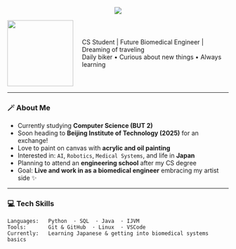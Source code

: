 

<p align="center">
  <img src="https://capsule-render.vercel.app/api?type=venom&height=150&color=0:FB3FEB,100:000000&text=Hi%20there,%20I'm%20Ilona%20🌸&reversal=false&fontColor=FFFFFF&animation=fadeIn&textBg=false&fontSize=55&strokeWidth=1&stroke=c456ae&fontAlignY=50&fontAlign=50&descAlign=50&descAlignY=74"/>

<div style="display: flex; align-items: center;">
  <img src="https://media.tenor.com/F9ogau8JCBQAAAAi/mita-miside-oshinokodance-oshinokodance.gif" width="150" height="150" style="margin-right: 20px;" />
  <p>
    CS Student | Future Biomedical Engineer | Dreaming of traveling <br>
    Daily biker • Curious about new things • Always learning
  </p>
</div>

---

### 🪄 About Me

-  Currently studying **Computer Science (BUT 2)**
-  Soon heading to **Beijing Institute of Technology (2025)** for an exchange!
-  Love to paint on canvas with **acrylic and oil painting**
-  Interested in: `AI`, `Robotics`, `Medical Systems`, and life in **Japan**
-  Planning to attend an **engineering school** after my CS degree
-  Goal: **Live and work in as a biomedical engineer** embracing my artist side ✨

---

### 💻 Tech Skills

```text
Languages:   Python  · SQL  · Java  · IJVM 
Tools:       Git & GitHub  · Linux  · VSCode
Currently:   Learning Japanese & getting into biomedical systems basics
